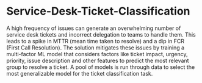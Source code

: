 # Service-Desk-Ticket-Classification

A high frequency of issues can generate an overwhelming number of service desk tickets and incorrect delegation to teams to handle them. This leads to a spike in MTTR (mean time taken to resolve) and a dip in FCR (First Call Resolution). The solution mitigates these issues by training a multi-factor ML model that considers factors like ticket impact, urgency, priority, issue description and other features to predict the most relevant group to resolve a ticket. A pool of models is run through data to select the most generalizable model for the ticket classification task.
